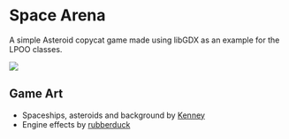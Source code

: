 # Space Arena

A simple Asteroid copycat game made using libGDX as an example for the LPOO classes.

![](https://github.com/arestivo/SpaceArena/raw/master/images/screenshot.png)

## Game Art

* Spaceships, asteroids and background by [Kenney](http://opengameart.org/content/space-shooter-art)
* Engine effects by [rubberduck](http://opengameart.org/content/25-special-effects-rendered-with-blender)


